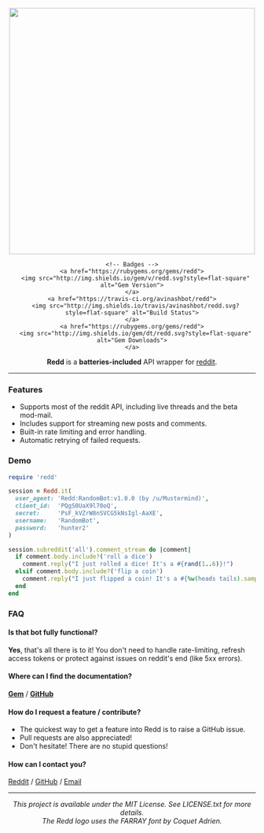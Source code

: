 <div align="center">
  <p>
    <!-- Redd -->
    <img src="https://raw.githubusercontent.com/avinashbot/redd/master/logo.png" width="500"><br>

    <!-- Badges -->
    <a href="https://rubygems.org/gems/redd">
      <img src="http://img.shields.io/gem/v/redd.svg?style=flat-square" alt="Gem Version">
    </a>
    <a href="https://travis-ci.org/avinashbot/redd">
      <img src="http://img.shields.io/travis/avinashbot/redd.svg?style=flat-square" alt="Build Status">
    </a>
    <a href="https://rubygems.org/gems/redd">
      <img src="http://img.shields.io/gem/dt/redd.svg?style=flat-square" alt="Gem Downloads">
    </a>
  </p>

  <!-- Intro Text -->
  <p>
    <strong>Redd</strong> is a <strong>batteries-included</strong>
    API wrapper for <a href="https://www.reddit.com/dev/api">reddit</a>.
  </p>
</div>

---

### Features

- Supports most of the reddit API, including live threads and the beta mod-mail.
- Includes support for streaming new posts and comments.
- Built-in rate limiting and error handling.
- Automatic retrying of failed requests.

### Demo

```ruby
require 'redd'

session = Redd.it(
  user_agent: 'Redd:RandomBot:v1.0.0 (by /u/Mustermind)',
  client_id:  'PQgS0UaX9l70oQ',
  secret:     'PsF_kVZrW8nSVCG5kNsIgl-AaXE',
  username:   'RandomBot',
  password:   'hunter2'
)

session.subreddit('all').comment_stream do |comment|
  if comment.body.include?('roll a dice')
    comment.reply("I just rolled a dice! It's a #{rand(1..6)}!")
  elsif comment.body.include?('flip a coin')
    comment.reply("I just flipped a coin! It's a #{%w(heads tails).sample}!")
  end
end
```

### FAQ

#### Is that bot fully functional?
**Yes**, that's all there is to it! You don't need to handle rate-limiting, refresh access tokens or protect against issues on reddit's end (like 5xx errors).

#### Where can I find the documentation?

[**Gem**](http://www.rubydoc.info/gems/redd/Redd/Models/Session) / [**GitHub**](http://www.rubydoc.info/github/avinashbot/redd/master/Redd/Models/Session)

#### How do I request a feature / contribute?

- The quickest way to get a feature into Redd is to raise a GitHub issue.
- Pull requests are also appreciated!
- Don't hesitate! There are no stupid questions!

#### How can I contact you?
[Reddit](https://www.reddit.com/message/compose/?to=Mustermind) /
[GitHub](https://github.com/avinashbot/redd/issues/new) /
[Email](mailto:avinash@dwarapu.me)

---

<div align="center">
  <!-- Copyright Notice -->
  <em>
  This project is available under the MIT License. See LICENSE.txt for more details.<br>
  The Redd logo uses the FARRAY font by Coquet Adrien.
  </em>
</div>
